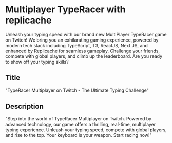 # Multiplayer TypeRacer with replicache

Unleash your typing speed with our brand new MultiPlayer TypeRacer game on Twitch! We bring you an exhilarating gaming experience, powered by modern tech stack including TypeScript, T3, ReactJS, Next.JS, and enhanced by Replicache for seamless gameplay. Challenge your friends, compete with global players, and climb up the leaderboard. Are you ready to show off your typing skills?

## Title
"TypeRacer Multiplayer on Twitch - The Ultimate Typing Challenge"

## Description
"Step into the world of TypeRacer Multiplayer on Twitch. Powered by advanced technology, our game offers a thrilling, real-time, multiplayer typing experience. Unleash your typing speed, compete with global players, and rise to the top. Your keyboard is your weapon. Start racing now!"

